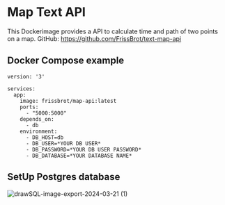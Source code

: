 # Map Text API

This Dockerimage provides a API to calculate time and path of two points on a map.
GitHub: https://github.com/FrissBrot/text-map-api

## Docker Compose example
```
version: '3'

services:
  app:
    image: frissbrot/map-api:latest
    ports:
      - "5000:5000"
    depends_on:
      - db
    environment:
      - DB_HOST=db
      - DB_USER=*YOUR DB USER*
      - DB_PASSWORD=*YOUR DB USER PASSWORD*
      - DB_DATABASE=*YOUR DATABASE NAME*
```

## SetUp Postgres database
![drawSQL-image-export-2024-03-21 (1)](https://github.com/FrissBrot/text-map-api/assets/60073321/23037a58-5a5a-4c8b-b467-1f607bc2f7bf)
